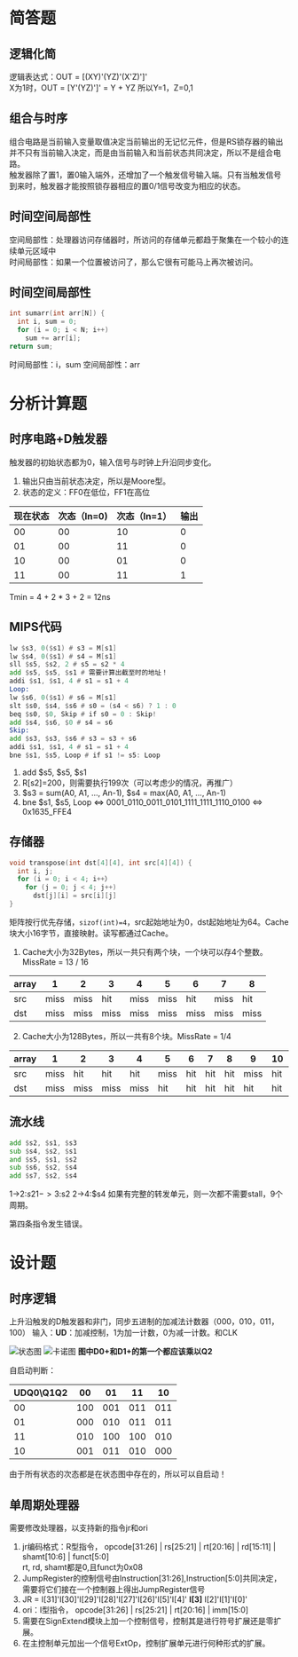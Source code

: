 # 简答题
## 逻辑化简
逻辑表达式：OUT = [(XY)'(YZ)'(X'Z)']'  
X为1时，OUT = [Y'(YZ)']' = Y + YZ 所以Y=1，Z=0,1
## 组合与时序
组合电路是当前输入变量取值决定当前输出的无记忆元件，但是RS锁存器的输出并不只有当前输入决定，而是由当前输入和当前状态共同决定，所以不是组合电路。  
触发器除了置1，置0输入端外，还增加了一个触发信号输入端。只有当触发信号到来时，触发器才能按照锁存器相应的置0/1信号改变为相应的状态。
## 时间空间局部性
空间局部性：处理器访问存储器时，所访问的存储单元都趋于聚集在一个较小的连续单元区域中   
时间局部性：如果一个位置被访问了，那么它很有可能马上再次被访问。
## 时间空间局部性 
```C
int sumarr(int arr[N]) {
  int i, sum = 0;
  for (i = 0; i < N; i++) 
    sum += arr[i];
return sum;
```
时间局部性：i，sum
空间局部性：arr

# 分析计算题
## 时序电路+D触发器
触发器的初始状态都为0，输入信号与时钟上升沿同步变化。
1. 输出只由当前状态决定，所以是Moore型。
2.  状态的定义：FF0在低位，FF1在高位

现在状态 | 次态（In=0) | 次态（In=1）| 输出
----    |  -----      | ------ | -----
00 | 00 | 10 | 0
01 | 00 | 11 | 0
10 | 00 | 01 | 0
11 | 00 | 11 | 1

Tmin = 4 + 2 * 3 + 2 = 12ns

## MIPS代码
```asm
lw $s3, 0($s1) # s3 = M[s1]
lw $s4, 0($s1) # s4 = M[s1]
sll $s5, $s2, 2 # s5 = s2 * 4
add $s5, $s5, $s1 # 需要计算出截至时的地址！
addi $s1, $s1, 4 # s1 = s1 + 4
Loop:
lw $s6, 0($s1) # s6 = M[s1]
slt $s0, $s4, $s6 # s0 = (s4 < s6) ? 1 : 0
beq $s0, $0, Skip # if s0 = 0 : Skip!
add $s4, $s6, $0 # s4 = s6
Skip:
add $s3, $s3, $s6 # s3 = s3 + s6
addi $s1, $s1, 4 # s1 = s1 + 4
bne $s1, $s5, Loop # if s1 != s5: Loop
```
1. add $s5, $s5, $s1
2. R[s2]=200，则需要执行199次（可以考虑少的情况，再推广）
3. $s3 = sum(A0, A1, ..., An-1), $s4 = max(A0, A1, ..., An-1)
4. bne $s1, $s5, Loop  <=>  0001_0110_0011_0101_1111_1111_1110_0100 <=> 0x1635_FFE4

## 存储器
```C
void transpose(int dst[4][4], int src[4][4]) {
  int i, j;
  for (i = 0; i < 4; i++）
    for (j = 0; j < 4; j++)
      dst[j][i] = src[i][j]
}
```
矩阵按行优先存储，`sizof(int)=4`，src起始地址为0，dst起始地址为64。Cache块大小16字节，直接映射。读写都通过Cache。
1. Cache大小为32Bytes，所以一共只有两个块，一个块可以存4个整数。MissRate = 13 / 16

array | 1 | 2 | 3 | 4 | 5 | 6 | 7 | 8 
--- | --- | --- | --- | --- | --- | --- | --- | ---
src | miss | miss | hit | miss | miss | hit  | miss | hit
dst | miss | miss | miss | miss | miss | miss | miss | miss

2. Cache大小为128Bytes，所以一共有8个块。MissRate = 1/4

array | 1 | 2 | 3 | 4 | 5 | 6 | 7 | 8 | 9 | 10 | 11 | 12 | 13 | 14 | 15 | 16 
--- | --- | --- | --- | --- | --- | --- | --- | --- | --- | --- | --- | --- | --- | --- | --- | --- 
src | miss | hit  | hit  | hit  | miss | hit  | hit  | hit  | miss | hit  | hit  | hit  | miss | hit  | hit  | hit
dst | miss | miss | miss | miss | hit  | hit  | hit  | hit  | hit  | hit  | hit  | hit  | hit  | hit  | hit  | hit

## 流水线
```asm
add $s2, $s1, $s3
sub $s4, $s2, $s1
and $s5, $s1, $s2
sub $s6, $s2, $s4
add $s7, $s2, $s4
```

1->2:$s2  1->3:$s2  2->4:$s4
如果有完整的转发单元，则一次都不需要stall，9个周期。

第四条指令发生错误。

# 设计题
## 时序逻辑
上升沿触发的D触发器和非门，同步五进制的加减法计数器（000，010，011，100）
输入：**UD**：加减控制，1为加一计数，0为减一计数。和CLK   

![状态图](./Photos/2015-3-1.1.jpg)
![卡诺图](./Photos/2015-3-1.2.jpg)
**图中D0+和D1+的第一个都应该乘以Q2**

自启动判断：

UDQ0\Q1Q2 | 00 | 01 | 11 | 10
--- | ---| ---| --- | ---
00 | 100 | 001 | 011 | 011
01 | 000 | 010 | 011 | 011
11 | 010 | 100 | 100 | 010
10 | 001 | 011 | 010 | 000
由于所有状态的次态都是在状态图中存在的，所以可以自启动！

## 单周期处理器
需要修改处理器，以支持新的指令jr和ori
1. jr编码格式：R型指令， opcode[31:26] | rs[25:21] | rt[20:16] | rd[15:11] | shamt[10:6] | funct[5:0]  
rt, rd, shamt都是0,且funct为0x08
2. JumpRegister的控制信号由Instruction[31:26],Instruction[5:0]共同决定，需要将它们接在一个控制器上得出JumpRegister信号
3. JR = I[31]'I[30]'I[29]'I[28]'I[27]'I[26]'I[5]'I[4]' **I[3]** I[2]'I[1]'I[0]'
4. ori：I型指令， opcode[31:26] | rs[25:21] | rt[20:16] | imm[15:0]
5. 需要在SignExtend模块上加一个控制信号，控制其是进行符号扩展还是零扩展。
6. 在主控制单元加出一个信号ExtOp，控制扩展单元进行何种形式的扩展。
